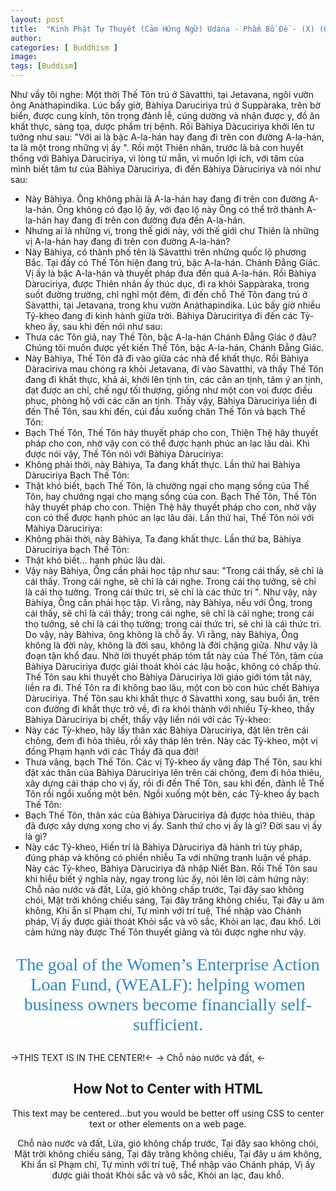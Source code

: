 ```yaml
---
layout: post
title:  "Kinh Phật Tự Thuyết (Cảm Hứng Ngữ) Udàna - Phẩm Bồ Ðề - (X) (Ud6)"
author: 
categories: [ Buddhism ]
image: 
tags: [Buddism]
---
```


Như vầy tôi nghe:
Một thời Thế Tôn trú ở Sàvatthi, tại Jetavana, ngôi vườn ông Anàthapindika. Lúc bấy giờ, Bàhiya Daruciriya trú ở Suppàraka, trên bờ biển, được cung kính, tôn trọng đảnh lễ, cúng dường và nhận được y, đồ ăn khất thực, sàng tọa, dược phẩm trị bệnh. Rồi Bàhiya Dàcuciriya khởi lên tư tưởng như sau: "Với ai là bậc A-la-hán hay đang đi trên con đường A-la-hán, ta là một trong những vị ấy ". Rồi một Thiên nhân, trước là bà con huyết thống với Bàhiya Dàruciriya, vì lòng từ mẫn, vì muốn lợi ích, với tâm của mình biết tâm tư của Bàhiya Dàruciriya, đi đến Bàhiya Dàruciriya và nói như sau:
- Này Bàhiya. Ông không phải là A-la-hán hay đang đi trên con đường A-la-hán. Ông không có đạo lộ ấy, với đạo lộ này Ông có thể trở thành A-la-hán hay đang đi trên con đường đưa đến A-la-hán.
- Nhưng ai là những vị, trong thế giới này, với thế giới chư Thiên là những vị A-la-hán hay đang đi trên con đường A-la-hán?
- Này Bàhiya, có thành phố tên là Sàvatthi trên những quốc lộ phương Bắc. Tại đấy có Thế Tôn hiện đang trú, bậc A-la-hán. Chánh Ðẳng Giác. Vị ấy là bậc A-la-hán và thuyết pháp đưa đến quả A-la-hán.
Rồi Bàhiya Dàruciriya, được Thiên nhân ấy thúc dục, đi ra khỏi Sappàraka, trong suốt đường trường, chỉ nghỉ một đêm, đi đến chỗ Thế Tôn đang trú ở Sàvatthi, tại Jetavana, trong khu vườn Anàthapindika. Lúc bấy giờ nhiều Tỷ-kheo đang đi kinh hành giữa trời. Bàhiya Dàruciritya đi đến các Tỳ-kheo ấy, sau khi đến nói như sau:
- Thưa các Tôn giả, nay Thế Tôn, bậc A-la-hán Chánh Ðẳng Giác ở đâu? Chúng tôi muốn được yết kiến Thế Tôn, bậc A-la-hán, Chánh Ðẳng Giác.
- Này Bàhiya, Thế Tôn đã đi vào giữa các nhà để khất thực.
Rồi Bàhiya Dàraciriva mau chóng ra khỏi Jetavana, đi vào Sàvatthi, và thấy Thế Tôn đang đi khất thực, khả ái, khởi lên tịnh tin, các căn an tịnh, tâm ý an tịnh, đạt được an chỉ, chế ngự tối thượng, giống như một con voi được điều phục, phòng hộ với các căn an tịnh. Thấy vậy, Bàhiya Dàruciriya liền đi đến Thế Tôn, sau khi đến, cúi đầu xuống chân Thế Tôn và bạch Thế Tôn:
- Bạch Thế Tôn, Thế Tôn hãy thuyết pháp cho con, Thiện Thệ hãy thuyết pháp cho con, nhờ vậy con có thể được hạnh phúc an lạc lâu dài.
Khi được nói vậy, Thế Tôn nói với Bàhiya Dàruciriya:
- Không phải thời, này Bàhiya, Ta đang khất thực.
Lần thứ hai Bàhiya Dàruciriya Bạch Thế Tôn:
- Thật khó biết, bạch Thế Tôn, là chướng ngại cho mạng sống của Thế Tôn, hay chướng ngại cho mạng sống của con. Bạch Thế Tôn, Thế Tôn hãy thuyết pháp cho con. Thiện Thệ hãy thuyết pháp cho con, nhờ vậy con có thể được hạnh phúc an lạc lâu dài.
Lần thứ hai, Thế Tôn nói với Màhiya Dàruciriya:
- Không phải thời, này Bàhiya, Ta đang khất thực.
Lần thứ ba, Bàhiya Dàruciriya bạch Thế Tôn:
- Thật khó biết... hạnh phúc lâu dài.
- Vậy này Bàhiya, Ông cần phải học tập như sau: "Trong cái thấy, sẽ chỉ là cái thấy. Trong cái nghe, sẽ chỉ là cái nghe. Trong cái thọ tưởng, sẽ chỉ là cái thọ tưởng. Trong cái thức tri, sẽ chỉ là các thức tri ". Như vậy, này Bàhiya, Ông cần phải học tập. Vì rằng, này Bàhiya, nếu với Ông, trong cái thấy, sẽ chỉ là cái thấy; trong cái nghe, sẽ chỉ là cái nghe; trong cái thọ tưởng, sẽ chỉ là cái thọ tưởng; trong cái thức tri, sẽ chỉ là cái thức tri. Do vậy, này Bàhiva, ông không là chỗ ấy. Vì rằng, này Bàhiya, Ông không là đời này, không là đời sau, không là đời chặng giữa. Như vậy là đoạn tận khổ đau.
Nhờ lời thuyết pháp tóm tắt này của Thế Tôn, tâm của Bàhiya Dàruciriya được giải thoát khỏi các lậu hoặc, không có chấp thủ. Thế Tôn sau khi thuyết cho Bàhiya Dàruciriya lời giáo giới tóm tắt này, liền ra đi. Thế Tôn ra đi không bao lâu, một con bò con húc chết Bàhiya Dàruciriya. Thế Tôn sau khi khất thực ở Sàvatthi xong, sau buổi ăn, trên con đường đi khất thực trở về, đi ra khỏi thành với nhiều Tỷ-kheo, thấy Bàhiya Dàruciriya bị chết, thấy vậy liền nói với các Tỳ-kheo:
- Này các Tỳ-kheo, hãy lấy thân xác Bàhiya Dàruciriya, đặt lên trên cái chõng, đem đi hỏa thiêu, rồi xây tháp lên trên. Này các Tỷ-kheo, một vị đồng Phạm hạnh với các Thầy đã qua đời!
- Thưa vâng, bạch Thế Tôn.
Các vị Tỷ-kheo ấy vâng đáp Thế Tôn, sau khi đặt xác thân của Bàhiya Dàruciriya lên trên cái chõng, đem đi hỏa thiêu, xây dựng cái tháp cho vị ấy, rồi đi đến Thế Tôn, sau khi đến, đảnh lễ Thế Tôn rồi ngồi xuống một bên. Ngồi xuống một bên, các Tỷ-kheo ấy bạch Thế Tôn:
- Bạch Thế Tôn, thân xác của Bàhiya Dàruciriya đã được hỏa thiêu, tháp đã được xây dựng xong cho vị ấy. Sanh thứ cho vị ấy là gì? Ðời sau vị ấy là gì?
- Này các Tỷ-kheo, Hiền trí là Bàhiya Dàruciriya đã hành trì tùy pháp, đúng pháp và không có phiền nhiễu Ta với những tranh luận về pháp. Này các Tỷ-kheo, Bàhiya Dàruciriya đã nhập Niết Bàn.
Rồi Thế Tôn sau khi hiểu biết ý nghĩa này, ngay trong lúc ấy, nói lên lời cảm hứng này:
Chỗ nào nước và đất,
Lửa, gió không chấp trước,
Tại đây sao không chói,
Mặt trời không chiếu sáng,
Tại đây trăng không chiếu,
Tại đây u ám không,
Khi ẩn sĩ Phạm chí,
Tự mình với trí tuệ,
Thể nhập vào Chánh pháp,
Vị ấy được giải thoát
Khỏi sắc và vô sắc,
Khỏi an lạc, đau khổ.
Lời cảm hứng này được Thế Tôn thuyết giảng và tôi được nghe như vậy.

<div style="text-align:center"><span style="color:#2E86C1; font-family:Georgia; font-size:2em;">

The goal of the Women’s Enterprise Action Loan Fund, (WEALF): 
helping women business owners become financially self-sufficient.

</span>

</div>

->THIS TEXT IS IN THE CENTER!<-
->  Chỗ nào nước và đất, <-
<center>
<h2>How Not to Center with HTML</h2>
<p>This text may be centered...but you would be better off using CSS to center text or other elements on a web page.</p>
</center>

<center>
Chỗ nào nước và đất,
Lửa, gió không chấp trước,
Tại đây sao không chói,
Mặt trời không chiếu sáng,
Tại đây trăng không chiếu,
Tại đây u ám không,
Khi ẩn sĩ Phạm chí,
Tự mình với trí tuệ,
Thể nhập vào Chánh pháp,
Vị ấy được giải thoát
Khỏi sắc và vô sắc,
Khỏi an lạc, đau khổ.
</center>



